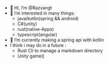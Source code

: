 - 👋 Hi, I’m @Razvangt
- 👀 I’m interested in many things: 
  - java/kotlin(spring && android)
  - C#(unity)
  - rust(native-Apps)
  - typescript(angular)
- 🌱 I’m currently making a spring api with kotlin 
- I think i may do in a future :  
  - Rust Cli to manage a markdown directory
  - Unity game()

<!---
Razvangt/Razvangt is a ✨ special ✨ repository because its `README.md` (this file) appears on your GitHub profile.
You can click the Preview link to take a look at your changes.
--->
